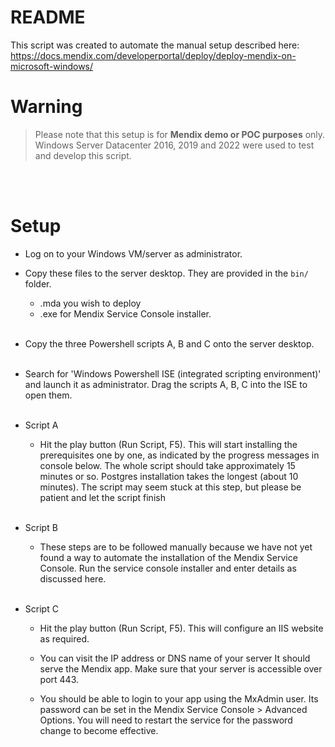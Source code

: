 
# README
This script was created to automate the manual setup described here: 
https://docs.mendix.com/developerportal/deploy/deploy-mendix-on-microsoft-windows/


# Warning 
> Please note that this setup is for **Mendix demo or POC purposes** only. Windows Server Datacenter 2016, 2019 and 2022 were used to test and develop this script.

<br><br>


# Setup

- Log on to your Windows VM/server as administrator.

- Copy these files to the server desktop. They are provided in the <code>bin/</code> folder.
    - .mda you wish to deploy
    - .exe for Mendix Service Console installer. <br><br>
    
- Copy the three Powershell scripts A, B and C onto the server desktop. <br><br>

- Search for 'Windows Powershell ISE (integrated scripting environment)' and launch it as administrator. Drag the scripts A, B, C into the ISE to open them. <br><br>


- Script A
    - Hit the play button (Run Script, F5). This will start installing the prerequisites one by one, as indicated by the progress messages in console below. The whole script should take approximately 15 minutes or so. Postgres installation takes the longest (about 10 minutes). The script may seem stuck at this step, but please be patient and let the script finish <br><br>


- Script B
    - These steps are to be followed manually because we have not yet found a way to automate the installation of the Mendix Service Console. Run the service console installer and enter details as discussed here.
    <br><br>


- Script C
    - Hit the play button (Run Script, F5). This will configure an IIS website as required. 
    
    - You can visit the IP address or DNS name of your server It should serve the Mendix app. Make sure that your server is accessible over port 443.

    - You should be able to login to your app using the MxAdmin user. Its password can be set in the Mendix Service Console > Advanced Options. You will need to restart the service for the password change to become effective.

